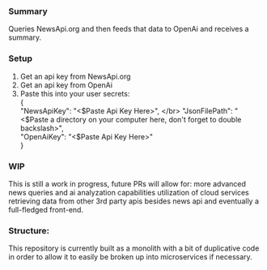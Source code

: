 ### Summary 
  Queries NewsApi.org and then feeds that data to OpenAi and receives a summary.

### Setup
  1. Get an api key from NewsApi.org
  2. Get an api key from OpenAi
  3. Paste this into your user secrets: </br>
   { </br>
     "NewsApiKey": "<$Paste Api Key Here>", </br>
     "JsonFilePath": "<$Paste a directory on your computer here, don't forget to double backslash>", </br>
     "OpenAiKey": "<$Paste Api Key Here>" </br>
   } </br>


### WIP
  This is still a work in progress, future PRs will allow for:
   more advanced news queries and ai analyzation capabilities
   utilization of cloud services
   retrieving data from other 3rd party apis besides news api
   and eventually a full-fledged front-end.  

### Structure: 
  This repository is currently built as a monolith with a bit of duplicative code in order to allow it to easily be broken up into microservices if necessary.  
